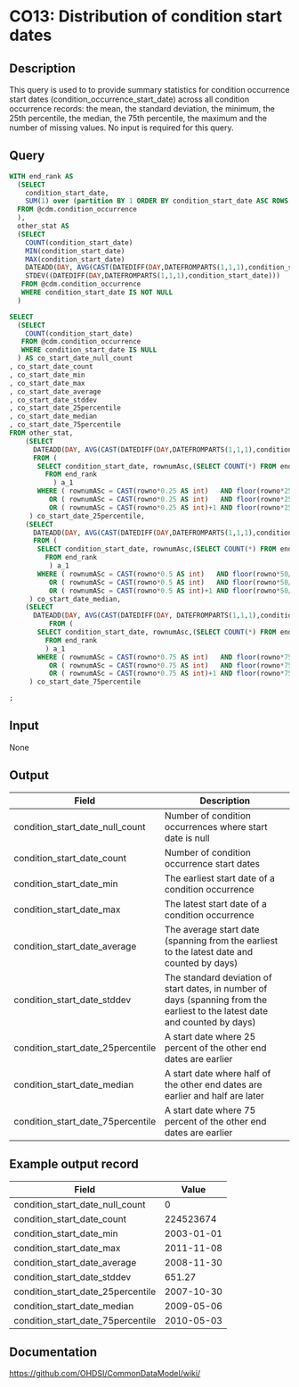 <!---
Group:condition occurrence
Name:CO13 Distribution of condition start dates
Author:Patrick Ryan
CDM Version: 5.3
-->

# CO13: Distribution of condition start dates

## Description
This query is used to to provide summary statistics for condition occurrence start dates (condition_occurrence_start_date) across all condition occurrence records: the mean, the standard deviation, the minimum, the 25th percentile, the median, the 75th percentile, the maximum and the number of missing values. No input is required for this query.

## Query
```sql
WITH end_rank AS 
  (SELECT
    condition_start_date,
    SUM(1) over (partition BY 1 ORDER BY condition_start_date ASC ROWS BETWEEN unbounded preceding AND CURRENT row) AS rownumASc
  FROM @cdm.condition_occurrence
  ),
  other_stat AS 
  (SELECT
    COUNT(condition_start_date)                                                      AS co_start_date_count,
    MIN(condition_start_date)                                                        AS co_start_date_min,
    MAX(condition_start_date)                                                        AS co_start_date_max,
    DATEADD(DAY, AVG(CAST(DATEDIFF(DAY,DATEFROMPARTS(1,1,1),condition_start_date) AS BIGINT)), DATEFROMPARTS(1,1,1)) AS co_start_date_average,
    STDEV((DATEDIFF(DAY,DATEFROMPARTS(1,1,1),condition_start_date)))                                       AS co_start_date_stddev
   FROM @cdm.condition_occurrence
   WHERE condition_start_date IS NOT NULL
  )

SELECT
  (SELECT 
    COUNT(condition_start_date) 
   FROM @cdm.condition_occurrence 
   WHERE condition_start_date IS NULL
  ) AS co_start_date_null_count
, co_start_date_count
, co_start_date_min
, co_start_date_max
, co_start_date_average
, co_start_date_stddev
, co_start_date_25percentile
, co_start_date_median
, co_start_date_75percentile
FROM other_stat,
    (SELECT
      DATEADD(DAY, AVG(CAST(DATEDIFF(DAY,DATEFROMPARTS(1,1,1),condition_start_date) AS BIGINT)), DATEFROMPARTS(1,1,1)) AS co_start_date_25percentile
      FROM (
       SELECT condition_start_date, rownumAsc,(SELECT COUNT(*) FROM end_rank ) AS rowno 
         FROM end_rank 
           ) a_1
       WHERE ( rownumASc = CAST(rowno*0.25 AS int)   AND floor(rowno*25/100)  = rowno*25/100 ) 
          OR ( rownumASc = CAST(rowno*0.25 AS int)   AND floor(rowno*25/100) != rowno*25/100 )
          OR ( rownumASc = CAST(rowno*0.25 AS int)+1 AND floor(rowno*25/100) != rowno*25/100 )
     ) co_start_date_25percentile,
    (SELECT
      DATEADD(DAY, AVG(CAST(DATEDIFF(DAY,DATEFROMPARTS(1,1,1),condition_start_date) AS BIGINT)), DATEFROMPARTS(1,1,1)) AS co_start_date_median
      FROM (
       SELECT condition_start_date, rownumAsc,(SELECT COUNT(*) FROM end_rank ) AS rowno 
         FROM end_rank 
          ) a_1
       WHERE ( rownumASc = CAST(rowno*0.5 AS int)   AND floor(rowno*50/100)  = rowno*50/100 ) 
          OR ( rownumASc = CAST(rowno*0.5 AS int)   AND floor(rowno*50/100) != rowno*50/100 )
          OR ( rownumASc = CAST(rowno*0.5 AS int)+1 AND floor(rowno*50/100) != rowno*50/100 )
     ) co_start_date_median,
    (SELECT
      DATEADD(DAY, AVG(CAST(DATEDIFF(DAY, DATEFROMPARTS(1,1,1),condition_start_date) AS BIGINT)), DATEFROMPARTS(1,1,1)) AS co_start_date_75percentile
	      FROM (
       SELECT condition_start_date, rownumAsc,(SELECT COUNT(*) FROM end_rank ) AS rowno 
         FROM end_rank 
         ) a_1
       WHERE ( rownumASc = CAST(rowno*0.75 AS int)   AND floor(rowno*75/100)  = rowno*75/100 ) 
          OR ( rownumASc = CAST(rowno*0.75 AS int)   AND floor(rowno*75/100) != rowno*75/100 )
          OR ( rownumASc = CAST(rowno*0.75 AS int)+1 AND floor(rowno*75/100) != rowno*75/100 )
     ) co_start_date_75percentile

;
```

## Input

None

## Output

| Field |  Description |
| --- | --- |
| condition_start_date_null_count | Number of condition occurrences where start date is null |
| condition_start_date_count | Number of condition occurrence start dates |
| condition_start_date_min | The earliest start date of a condition occurrence |
| condition_start_date_max | The latest start date of a condition occurrence |
| condition_start_date_average | The average start date (spanning from the earliest to the latest date and counted by days) |
| condition_start_date_stddev | The standard deviation of start dates, in number of days (spanning from the earliest to the latest date and counted by days) |
| condition_start_date_25percentile | A start date where 25 percent of the other end dates are earlier |
| condition_start_date_median | A start date where half of the other end dates are earlier and half are later |
| condition_start_date_75percentile | A start date where 75 percent of the other end dates are earlier |

## Example output record

|  Field |  Value |
| --- | --- |
| condition_start_date_null_count | 0 |
| condition_start_date_count | 224523674 |
| condition_start_date_min | 2003-01-01 |
| condition_start_date_max | 2011-11-08 |
| condition_start_date_average | 2008-11-30 |
| condition_start_date_stddev | 651.27 |
| condition_start_date_25percentile | 2007-10-30 |
| condition_start_date_median | 2009-05-06 |
| condition_start_date_75percentile | 2010-05-03 |


## Documentation
https://github.com/OHDSI/CommonDataModel/wiki/
